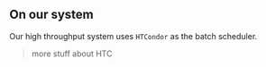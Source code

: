 ## On our system

Our high throughput system uses `HTCondor` as the batch scheduler.  

> more stuff about HTC
